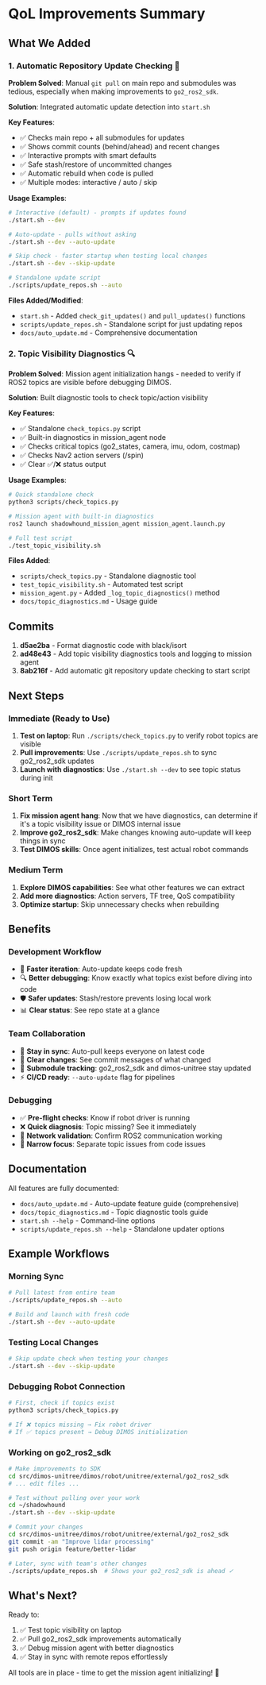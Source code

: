 # QoL Improvements Summary

## What We Added

### 1. **Automatic Repository Update Checking** 🔄

**Problem Solved**: Manual `git pull` on main repo and submodules was tedious, especially when making improvements to `go2_ros2_sdk`.

**Solution**: Integrated automatic update detection into `start.sh`

**Key Features**:
- ✅ Checks main repo + all submodules for updates
- ✅ Shows commit counts (behind/ahead) and recent changes
- ✅ Interactive prompts with smart defaults  
- ✅ Safe stash/restore of uncommitted changes
- ✅ Automatic rebuild when code is pulled
- ✅ Multiple modes: interactive / auto / skip

**Usage Examples**:
```bash
# Interactive (default) - prompts if updates found
./start.sh --dev

# Auto-update - pulls without asking
./start.sh --dev --auto-update

# Skip check - faster startup when testing local changes
./start.sh --dev --skip-update

# Standalone update script
./scripts/update_repos.sh --auto
```

**Files Added/Modified**:
- `start.sh` - Added `check_git_updates()` and `pull_updates()` functions
- `scripts/update_repos.sh` - Standalone script for just updating repos
- `docs/auto_update.md` - Comprehensive documentation

### 2. **Topic Visibility Diagnostics** 🔍

**Problem Solved**: Mission agent initialization hangs - needed to verify if ROS2 topics are visible before debugging DIMOS.

**Solution**: Built diagnostic tools to check topic/action visibility

**Key Features**:
- ✅ Standalone `check_topics.py` script
- ✅ Built-in diagnostics in mission_agent node
- ✅ Checks critical topics (go2_states, camera, imu, odom, costmap)
- ✅ Checks Nav2 action servers (/spin)
- ✅ Clear ✅/❌ status output

**Usage Examples**:
```bash
# Quick standalone check
python3 scripts/check_topics.py

# Mission agent with built-in diagnostics
ros2 launch shadowhound_mission_agent mission_agent.launch.py

# Full test script
./test_topic_visibility.sh
```

**Files Added**:
- `scripts/check_topics.py` - Standalone diagnostic tool
- `test_topic_visibility.sh` - Automated test script
- `mission_agent.py` - Added `_log_topic_diagnostics()` method
- `docs/topic_diagnostics.md` - Usage guide

## Commits

1. **d5ae2ba** - Format diagnostic code with black/isort
2. **ad48e43** - Add topic visibility diagnostics tools and logging to mission agent
3. **8ab216f** - Add automatic git repository update checking to start script

## Next Steps

### Immediate (Ready to Use)
1. **Test on laptop**: Run `./scripts/check_topics.py` to verify robot topics are visible
2. **Pull improvements**: Use `./scripts/update_repos.sh` to sync go2_ros2_sdk updates
3. **Launch with diagnostics**: Use `./start.sh --dev` to see topic status during init

### Short Term
1. **Fix mission agent hang**: Now that we have diagnostics, can determine if it's a topic visibility issue or DIMOS internal issue
2. **Improve go2_ros2_sdk**: Make changes knowing auto-update will keep things in sync
3. **Test DIMOS skills**: Once agent initializes, test actual robot commands

### Medium Term
1. **Explore DIMOS capabilities**: See what other features we can extract
2. **Add more diagnostics**: Action servers, TF tree, QoS compatibility
3. **Optimize startup**: Skip unnecessary checks when rebuilding

## Benefits

### Development Workflow
- 🚀 **Faster iteration**: Auto-update keeps code fresh
- 🔍 **Better debugging**: Know exactly what topics exist before diving into code
- 🛡️ **Safer updates**: Stash/restore prevents losing local work
- 📊 **Clear status**: See repo state at a glance

### Team Collaboration
- 👥 **Stay in sync**: Auto-pull keeps everyone on latest code
- 📝 **Clear changes**: See commit messages of what changed
- 🔄 **Submodule tracking**: go2_ros2_sdk and dimos-unitree stay updated
- ⚡ **CI/CD ready**: `--auto-update` flag for pipelines

### Debugging
- ✅ **Pre-flight checks**: Know if robot driver is running
- ❌ **Quick diagnosis**: Topic missing? See it immediately
- 📡 **Network validation**: Confirm ROS2 communication working
- 🎯 **Narrow focus**: Separate topic issues from code issues

## Documentation

All features are fully documented:
- `docs/auto_update.md` - Auto-update feature guide (comprehensive)
- `docs/topic_diagnostics.md` - Topic diagnostic tools guide
- `start.sh --help` - Command-line options
- `scripts/update_repos.sh --help` - Standalone updater options

## Example Workflows

### Morning Sync
```bash
# Pull latest from entire team
./scripts/update_repos.sh --auto

# Build and launch with fresh code
./start.sh --dev --auto-update
```

### Testing Local Changes
```bash
# Skip update check when testing your changes
./start.sh --dev --skip-update
```

### Debugging Robot Connection
```bash
# First, check if topics exist
python3 scripts/check_topics.py

# If ❌ topics missing → Fix robot driver
# If ✅ topics present → Debug DIMOS initialization
```

### Working on go2_ros2_sdk
```bash
# Make improvements to SDK
cd src/dimos-unitree/dimos/robot/unitree/external/go2_ros2_sdk
# ... edit files ...

# Test without pulling over your work
cd ~/shadowhound
./start.sh --dev --skip-update

# Commit your changes
cd src/dimos-unitree/dimos/robot/unitree/external/go2_ros2_sdk
git commit -am "Improve lidar processing"
git push origin feature/better-lidar

# Later, sync with team's other changes
./scripts/update_repos.sh  # Shows your go2_ros2_sdk is ahead ✓
```

## What's Next?

Ready to:
1. ✅ Test topic visibility on laptop
2. ✅ Pull go2_ros2_sdk improvements automatically
3. ✅ Debug mission agent with better diagnostics
4. ✅ Stay in sync with remote repos effortlessly

All tools are in place - time to get the mission agent initializing! 🚀
